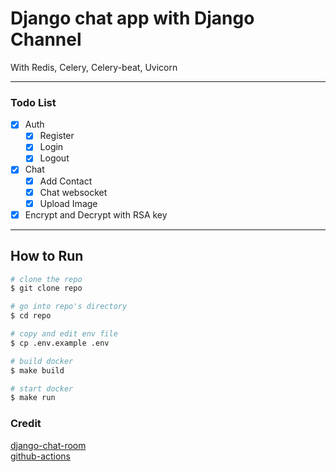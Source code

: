 # Django chat app with Django Channel

With Redis, Celery, Celery-beat, Uvicorn

---

### Todo List

- [x] Auth
  - [x] Register
  - [x] Login
  - [x] Logout
- [x] Chat
  - [x] Add Contact
  - [x] Chat websocket
  - [x] Upload Image
- [x] Encrypt and Decrypt with RSA key

---

## How to Run

```bash
# clone the repo
$ git clone repo

# go into repo's directory
$ cd repo

# copy and edit env file
$ cp .env.example .env

# build docker
$ make build

# start docker
$ make run
```

### Credit

[django-chat-room](https://github.com/twtrubiks/django-chat-room)  
[github-actions](https://viandwi24.medium.com/github-actions-sederhana-untuk-testing-dan-deploy-ke-server-vps-a43976cd6f46)  

